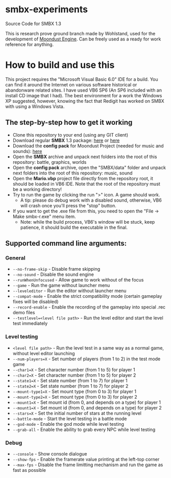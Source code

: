 # smbx-experiments
Source Code for SMBX 1.3

This is research prove ground branch made by Wohlstand, used for the development of [Moondust Engine](https://github.com/WohlSoft/Moondust-Project). Can be freely used as a ready for work reference for anything.

# How to build and use this
This project requires the "Microsoft Visual Basic 6.0" IDE for a build. You can find it around the Internet on various software historical or abandonware related sites. I have used VB6 SP6 (An SP6 included with an install CD image that I had).
The best environment for a work the Windows XP suggested, however, knowing the fact that Redigit has worked on SMBX with using a Windows Vista.

## The step-by-step how to get it working
* Clone this repository to your end (using any GIT client)
* Download regular **SMBX** 1.3 package: [here](http://wohlsoft.ru/docs/SMBX_1.3.0.1/SMBX%201.3.0.1.zip) or [here](http://wohlsoft.ru/docs/SMBX_Old/SMBX%201.3.0%20Build%2064.7z)
* Download the **config pack** for Moondust Project (needed for music and sounds): [here](http://wohlsoft.ru/docs/_laboratory/config_packs/SMBX_13_compatible.zip)
* Open the **SMBX** archive and unpack next folders into the root of this repository: battle, graphics, worlds
* Open the **config pack** archive, open the "SMBX/data" folder and unpack next folders into the root of this repository: music, sound
* Open the **Mario.vbp** project file directly from the repository root, it should be loaded in VB6 IDE. Note that the root of the repository must be a working directory!
* Try to run the game by clicking the run ">" icon. A game should work.
  * A tip: please do debug work with a disabled sound, otherwise, VB6 will crash once you'll press the "stop" button.
* If you want to get the .exe file from this, you need to open the "File -> Make smbx-r.exe" menu item.
  * Note: while the build process, VB6's window will be stuck, keep patience, it should build the executable in the final.

## Supported command line arguments:
### General
* `--no-frame-skip` - Disable frame skipping
* `--no-sound` - Disable the sound engine
* `--runWhenUnfocused` - Allow game to work without of the focus
* `--game` - Run the game without launcher menu
* `--leveleditor` - Run the editor without launcher menu
* `--compat-mode` - Enable the strict compatibility mode (certain gameplay fixes will be disabled)
* `--record-enable` - Enable the recording of the gameplay into special .rec demo files
* `--testlevel=<level file path>` - Run the level editor and start the level test immediately
### Level testing
* `<level file path>` - Run the level test in a same way as a normal game, without level editor launching
* `--num-players=X` - Set number of players (from 1 to 2) in the test mode game
* `--char1=X` - Set character number (from 1 to 5) for player 1
* `--char2=X` - Set character number (from 1 to 5) for player 2
* `--state1=X` - Set state number (from 1 to 7) for player 1
* `--state2=X` - Set state number (from 1 to 7) for player 2
* `--mount-type1=X` - Set mount type (from 0 to 3) for player 1
* `--mount-type2=X` - Set mount type (from 0 to 3) for player 2
* `--mount1=X` - Set mount id (from 0, and depends on a type) for player 1
* `--mount1=X` - Set mount id (from 0, and depends on a type) for player 2
* `--stars=X` - Set the initial number of stars at the running level
* `--battle-mode` - Start the level testing in a battle mode
* `--god-mode` - Enable the god mode while level testing
* `--grab-all` - Enable the ability to grab every NPC while level testing
### Debug
* `--console` - Show console dialogue
* `--show-fps` - Enable the framerate value printing at the left-top corner
* `--max-fps` - Disable the frame limitting mechanism and run the game as fast as possible
